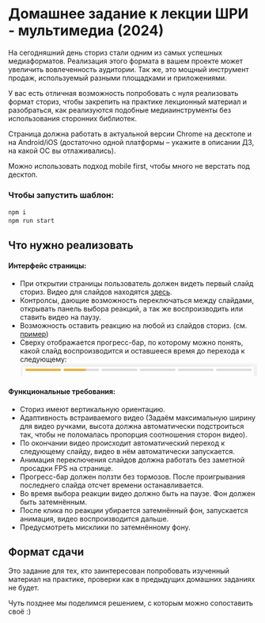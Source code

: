 # Домашнее задание к лекции ШРИ - мультимедиа (2024)

На сегодняшний день сториз стали одним из самых успешных медиаформатов.
Реализация этого формата в вашем проекте может увеличить вовлеченность аудитории.
Так же, это мощный инструмент продаж, используемый разными площадками и приложениями.

У вас есть отличная возможность попробовать с нуля реализовать формат сториз, чтобы закрепить на практике лекционный материал и разобраться, как реализуются подобные медиаинструменты без использования сторонних библиотек.

Страница должна работать в актуальной версии Chrome на десктопе и
на Android/iOS (достаточно одной платформы – укажите в описании ДЗ, на какой ОС вы отлаживались).

Можно использовать подход mobile first, чтобы много не верстать под десктоп.

### Чтобы запустить шаблон:
```bash
npm i
npm run start
```

## Что нужно реализовать
#### Интерфейс страницы:

   - При открытии страницы пользователь должен видеть первый слайд сториз. Видео для слайдов находятся [здесь](assets/).
   - Контролсы, дающие возможность переключаться между слайдами, открывать панель выбора реакций, а так же воспроизводить или ставить видео на паузу.
   - Возможность оставить реакцию на любой из слайдов сториз. (см. [пример](examples/example-reactions-bar.png))
   - Сверху отображается прогресс-бар, по которому можно понять, какой слайд воспроизводится и оставшееся время до перехода к следующему:
   ![](examples/example-progress-bar.png)

#### Функциональные требования:

   - Сториз имеют вертикальную ориентацию.
   - Адаптивность встраиваемого видео (Задаём максимальную ширину для видео ручками, высота должна автоматически подстроиться так, чтобы не поломалась пропорция соотношения сторон видео).
   - По окончании видео происходит автоматический переход к следующему слайду, видео в нём автоматически запускается.
   - Анимация переключения слайдов должна работать без заметной просадки FPS на странице.
   - Прогресс-бар должен ползти без тормозов. После проигрывания последнего слайда отсчет времени останавливается.
   - Во время выбора реакции видео должно быть на паузе. Фон должен быть затемнённым.
   - После клика по реакции убирается затемнённый фон, запускается анимация, видео воспроизводится дальше.
   - Предусмотреть мисклики по затемнённому фону.

## Формат сдачи

Это задание для тех, кто заинтересован попробовать изученный материал на практике, проверки как в предыдущих домашних заданиях не будет.

Чуть позднее мы поделимся решением, с которым можно сопоставить своё :)
